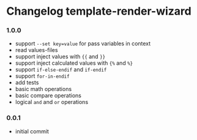 # Changelog template-render-wizard

### 1.0.0
  - support `--set key=value` for pass variables in context
  - read values-files
  - support inject values with `{{` and `}}`
  - support inject calculated values with `{%` and `%}`
  - support `if-else-endif` and `if-endif`
  - support `for-in-endif`
  - add tests
  - basic math operations
  - basic compare operations
  - logical `and` and `or` operations

### 0.0.1
  - initial commit
